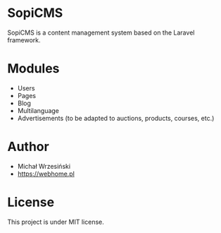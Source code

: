 # SopiCMS
SopiCMS is a content management system based on the Laravel framework. 

# Modules
* Users
* Pages
* Blog
* Multilanguage
* Advertisements (to be adapted to auctions, products, courses, etc.)

# Author
* Michał Wrzesiński 
* https://webhome.pl

# License
This project is under MIT license.
